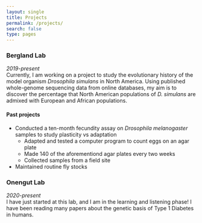 ```yaml
---
layout: single
title: Projects
permalink: /projects/
search: false
type: pages
---
```

### Bergland Lab
*2019-present* <br>
Currently, I am working on a project to study the evolutionary history of the model organism *Drosophila simulans* in North America. Using published whole-genome sequencing data from online databases, my aim is to discover the percentage that North American populations of *D. simulans* are admixed with European and African populations. <br>
#### Past projects
* Conducted a ten-month fecundity assay on *Drosophila melanogaster* samples to study plasticity vs adaptation
  - Adapted and tested a computer program to count eggs on an agar plate
  - Made 140 of the aforementiond agar plates every two weeks
  - Collected samples from a field site
* Maintained routine fly stocks

### Onengut Lab
*2020-present* <br>
I have just started at this lab, and I am in the learning and listening phase! I have been reading many papers about the genetic basis of Type 1 Diabetes in humans.
